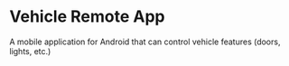 # Vehicle Remote App
A mobile application for Android that can control vehicle features (doors, lights, etc.)
